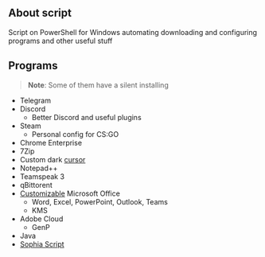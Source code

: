 ## About script

Script on PowerShell for Windows automating downloading and configuring programs and other useful stuff

## Programs

> **Note**: Some of them have a silent installing

* Telegram
* Discord
  * Better Discord and useful plugins
* Steam
  * Personal config for CS:GO
* Chrome Enterprise
* 7Zip
* Custom dark [cursor](https://www.deviantart.com/jepricreations/art/Windows-11-Cursors-Concept-v2-886489356)
* Notepad++
* Teamspeak 3
* qBittorent
* [Customizable](https://github.com/farag2/Office) Microsoft Office
  * Word, Excel, PowerPoint, Outlook, Teams
  * KMS
* Adobe Cloud
  * GenP
* Java
* [Sophia Script](https://github.com/farag2/Sophia-Script-for-Windows)
